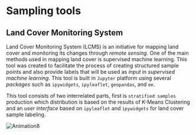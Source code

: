 # Sampling tools
## Land Cover Monitoring System

Land Cover Monitoring System (LCMS) is an initiative for mapping land cover and monitoring its changes through *remote sensing*. One of the main methods used in mapping land cover is supervised machine learning. This tool was created to facilitate the process of creating structured sample points and also provide labels that will be used as *input* in *supervised machine learning*. This tool is built in `Jupyter` platform using several *packages* such as `ipywidgets`, `ipyleaflet`, `geopandas`, and `ee`.

This tool consists of two interrelated parts, first is `stratified samples` production which distribution is based on the results of K-Means Clustering and an *user interface* based on `ipyleaflet` and `ipywidgets` for land cover sample labeling.

![Animation8](https://user-images.githubusercontent.com/60416865/130492601-95383dc2-22ca-4cdd-a29b-65702038eade.gif)


